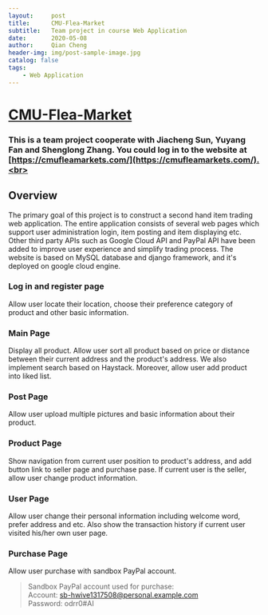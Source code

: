 ```yaml
---
layout:     post
title:      CMU-Flea-Market
subtitle:   Team project in course Web Application
date:       2020-05-08
author:     Qian Cheng
header-img: img/post-sample-image.jpg
catalog: false
tags:
    - Web Application
---
```

[CMU-Flea-Market](https://cmufleamarkets.com/)
===

### This is a team project cooperate with Jiacheng Sun, Yuyang Fan and Shenglong Zhang. You could log in to the website at [https://cmufleamarkets.com/](https://cmufleamarkets.com/).<br>

## Overview
The primary goal of this project is to construct a second hand item trading web application. 
The entire application consists of several web pages which support user administration login, item posting and item displaying etc. 
Other third party APIs such as Google Cloud API and PayPal API have been added to improve user experience and simplify trading process.
The website is based on MySQL database and django framework, and it's deployed on google cloud engine.

### Log in and register page
Allow user locate their location, choose their preference category of product and other basic information.

### Main Page
Display all product. Allow user sort all product based on price or distance between their current address and the product's address.
We also implement search based on Haystack.
Moreover, allow user add product into liked list.

### Post Page
Allow user upload multiple pictures and basic information about their product.

### Product Page
Show navigation from current user position to product's address, and add button link to seller page and purchase pase.
If current user is the seller, allow user change product information.

### User Page
Allow user change their personal information including welcome word, prefer address and etc. Also show the transaction history if current user visited
his/her own user page.

### Purchase Page
Allow user purchase with sandbox PayPal account.
>Sandbox PayPal account used for purchase: <br>
>Account: sb-hwive1317508@personal.example.com <br>
>Password: odrr0#AI